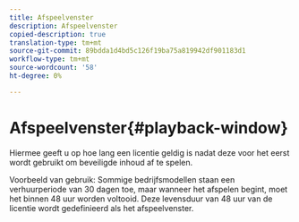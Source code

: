 ```yaml
---
title: Afspeelvenster
description: Afspeelvenster
copied-description: true
translation-type: tm+mt
source-git-commit: 89bdda1d4bd5c126f19ba75a819942df901183d1
workflow-type: tm+mt
source-wordcount: '58'
ht-degree: 0%

---
```



# Afspeelvenster{#playback-window}

Hiermee geeft u op hoe lang een licentie geldig is nadat deze voor het eerst wordt gebruikt om beveiligde inhoud af te spelen.

Voorbeeld van gebruik: Sommige bedrijfsmodellen staan een verhuurperiode van 30 dagen toe, maar wanneer het afspelen begint, moet het binnen 48 uur worden voltooid. Deze levensduur van 48 uur van de licentie wordt gedefinieerd als het afspeelvenster.

